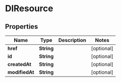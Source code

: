
# DlResource

## Properties
Name | Type | Description | Notes
------------ | ------------- | ------------- | -------------
**href** | **String** |  |  [optional]
**id** | **String** |  |  [optional]
**createdAt** | **String** |  |  [optional]
**modifiedAt** | **String** |  |  [optional]



